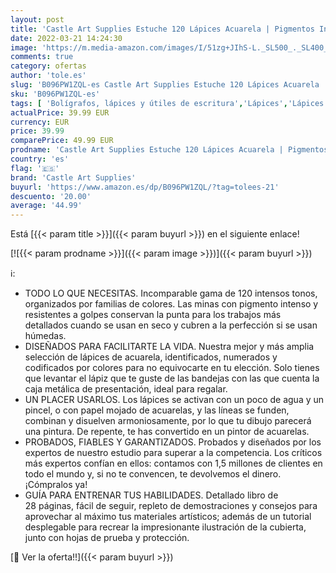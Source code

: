 ```yaml
---
layout: post
title: 'Castle Art Supplies Estuche 120 Lápices Acuarela | Pigmentos Intensos | Pinta y Dibuja a la Vez | Artistas Experimentados y Profesionales | Protegidos y Organizados en Caja Metálica de Presentación'
date: 2022-03-21 14:24:30
image: 'https://m.media-amazon.com/images/I/51zg+JIhS-L._SL500_._SL400_.jpg'
comments: true
category: ofertas
author: 'tole.es'
slug: 'B096PW1ZQL-es Castle Art Supplies Estuche 120 Lápices Acuarela |...'
sku: 'B096PW1ZQL-es'
tags: [ 'Bolígrafos, lápices y útiles de escritura','Lápices','Lápices de colores para adultos','Oficina y papelería','castle art supplies','lápices', ]
actualPrice: 39.99 EUR
currency: EUR
price: 39.99
comparePrice: 49.99 EUR
prodname: 'Castle Art Supplies Estuche 120 Lápices Acuarela | Pigmentos Intensos | Pinta y Dibuja a la Vez | Artistas Experimentados y Profesionales | Protegidos y Organizados en Caja Metálica de Presentación'
country: 'es'
flag: '🇪🇸'
brand: 'Castle Art Supplies'
buyurl: 'https://www.amazon.es/dp/B096PW1ZQL/?tag=tolees-21'
descuento: '20.00'
average: '44.99'
---
```


Está [{{< param title >}}]({{< param buyurl >}}) en el siguiente enlace!

[![{{< param prodname >}}]({{< param image >}})]({{< param buyurl >}})

ℹ️:

- TODO LO QUE NECESITAS. Incomparable gama de 120 intensos tonos, organizados por familias de colores. Las minas con pigmento intenso y resistentes a golpes conservan la punta para los trabajos más detallados cuando se usan en seco y cubren a la perfección si se usan húmedas.
- DISEÑADOS PARA FACILITARTE LA VIDA. Nuestra mejor y más amplia selección de lápices de acuarela, identificados, numerados y codificados por colores para no equivocarte en tu elección. Solo tienes que levantar el lápiz que te guste de las bandejas con las que cuenta la caja metálica de presentación, ideal para regalar.
- UN PLACER USARLOS. Los lápices se activan con un poco de agua y un pincel, o con papel mojado de acuarelas, y las líneas se funden, combinan y disuelven armoniosamente, por lo que tu dibujo parecerá una pintura. De repente, te has convertido en un pintor de acuarelas.
- PROBADOS, FIABLES Y GARANTIZADOS. Probados y diseñados por los expertos de nuestro estudio para superar a la competencia. Los críticos más expertos confían en ellos: contamos con 1,5 millones de clientes en todo el mundo y, si no te convencen, te devolvemos el dinero. ¡Cómpralos ya!
- GUÍA PARA ENTRENAR TUS HABILIDADES. Detallado libro de 28 páginas, fácil de seguir, repleto de demostraciones y consejos para aprovechar al máximo tus materiales artísticos; además de un tutorial desplegable para recrear la impresionante ilustración de la cubierta, junto con hojas de prueba y protección.

[🛒 Ver la oferta!!]({{< param buyurl >}})
